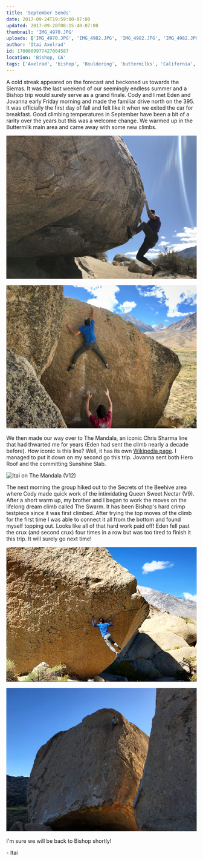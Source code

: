 ```yaml
---
title: 'September Sends'
date: 2017-09-24T19:59:00-07:00
updated: 2017-09-28T08:15:40-07:00
thumbnail: 'IMG_4970.JPG'
uploads: ['IMG_4970.JPG', 'IMG_4982.JPG', 'IMG_4982.JPG', 'IMG_4982.JPG', 'FullSizeRender%2011.jpg', 'IMG_5001.JPG', 'IMG_4999.JPG', 'IMG_4999.JPG', 'IMG_4999.JPG']
author: 'Itai Axelrad'
id: 1700869977427004587
location: 'Bishop, CA'
tags: ['Axelrad', 'bishop', 'Bouldering', 'buttermilks', 'California', 'The Swarm']
---
```


A cold streak appeared on the forecast and beckoned us towards the Sierras. It was the last weekend of our seemingly endless summer and a Bishop trip would surely serve as a grand finale. Cody and I met Eden and Jovanna early Friday morning and made the familiar drive north on the 395. It was officially the first day of fall and felt like it when we exited the car for breakfast. Good climbing temperatures in September have been a bit of a rarity over the years but this was a welcome change. We warmed up in the Buttermilk main area and came away with some new climbs.

![Eden on Pope's Hat (V10)](uploads/IMG_4970.JPG)

![Itai on Stained Glass (V10)](uploads/IMG_4982.JPG)

We then made our way over to The Mandala, an iconic Chris Sharma line that had thwarted me for years (Eden had sent the climb nearly a decade before). How iconic is this line? Well, it has its own [Wikipedia page](https://en.wikipedia.org/wiki/The_Mandala). I managed to put it down on my second go this trip. Jovanna sent both Hero Roof and the committing Sunshine Slab.

![Itai on The Mandala (V12)](uploads/FullSizeRender%2011.jpg)

The next morning the group hiked out to the Secrets of the Beehive area where Cody made quick work of the intimidating Queen Sweet Nectar (V9). After a short warm up, my brother and I began to work the moves on the lifelong dream climb called The Swarm. It has been Bishop's hard crimp testpiece since it was first climbed. After trying the top moves of the climb for the first time I was able to connect it all from the bottom and found myself topping out. Looks like all of that hard work paid off! Eden fell past the crux (and second crux) four times in a row but was too tired to finish it this trip. It will surely go next time!

![The Swarm (V13/14)](uploads/IMG_5001.JPG)

![An evening lap on the Peabody is a must.](uploads/IMG_4999.JPG)

I'm sure we will be back to Bishop shortly!

\- Itai
